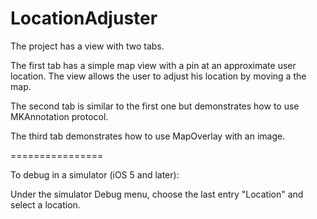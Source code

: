 LocationAdjuster
================

The project has a view with two tabs.

The first tab has a simple map view with a pin at an approximate user location. The view allows the user to adjust his location by moving a the map.

The second tab is similar to the first one but demonstrates how to use MKAnnotation protocol.

The third tab demonstrates how to use MapOverlay with an image.

================

To debug in a simulator (iOS 5 and later):

Under the simulator Debug menu, choose the last entry "Location" and select a location.